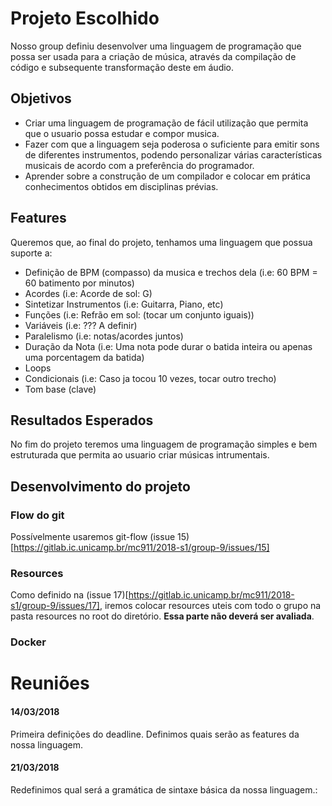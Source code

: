 # Projeto Escolhido
Nosso group definiu desenvolver uma linguagem de programação que possa ser usada para a criação de música, através da compilação de código e subsequente transformação deste em áudio.

## Objetivos
- Criar uma linguagem de programação de fácil utilização que permita que o usuario possa estudar e compor musica.
- Fazer com que a linguagem seja poderosa o suficiente para emitir sons de diferentes instrumentos, podendo personalizar várias características musicais de acordo com a preferência do programador.
- Aprender sobre a construção de um compilador e colocar em prática conhecimentos obtidos em disciplinas prévias.

## Features
Queremos que, ao final do projeto, tenhamos uma linguagem que possua suporte a:
- Definição de BPM (compasso) da musica e trechos dela (i.e: 60 BPM = 60 batimento por minutos)
- Acordes (i.e: Acorde de sol: G)
- Sintetizar Instrumentos (i.e: Guitarra, Piano, etc)
- Funções (i.e: Refrão em sol: (tocar um conjunto iguais))
- Variáveis (i.e: ??? A definir)
- Paralelismo (i.e: notas/acordes juntos)
- Duração da Nota (i.e: Uma nota pode durar o batida inteira ou apenas uma porcentagem da batida)
- Loops
- Condicionais (i.e: Caso ja tocou 10 vezes, tocar outro trecho)
- Tom base (clave)

## Resultados Esperados
No fim do projeto teremos uma linguagem de programação simples e bem estruturada que permita ao usuario criar músicas intrumentais.

## Desenvolvimento do projeto
### Flow do git
Possívelmente usaremos git-flow (issue 15)[https://gitlab.ic.unicamp.br/mc911/2018-s1/group-9/issues/15]

### Resources
Como definido na (issue 17)[https://gitlab.ic.unicamp.br/mc911/2018-s1/group-9/issues/17], iremos colocar resources uteis com todo o grupo na pasta resources no root do diretório. **Essa parte não deverá ser avaliada**.

### Docker


# Reuniões
#### 14/03/2018
Primeira definições do deadline. Definimos quais serão as features da nossa linguagem.


#### 21/03/2018
Redefinimos qual será a gramática de sintaxe básica da nossa linguagem.:

